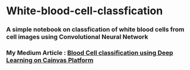 # White-blood-cell-classfication
### A simple notebook on classfication of white blood cells from cell images using Convolutional Neural Network
### My Medium Article : <a href="https://medium.com/ai-techsystems/blood-cell-classification-using-deep-learning-on-cainvas-platform-620e1873eaaf">Blood Cell classification using Deep Learning on Cainvas Platform</a>
